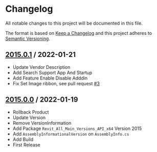 # Changelog
All notable changes to this project will be documented in this file.

The format is based on [Keep a Changelog](http://keepachangelog.com/en/1.0.0/)
and this project adheres to [Semantic Versioning](http://semver.org/spec/v2.0.0.html).

## [2015.0.1] / 2022-01-21
- Update Vendor Description
- Add Search Support App And Startup
- Add Feature Enable Disable Adddin
- Fix Set Image ribbon, see pull request [#3](https://github.com/chuongmep/RevitAddInManager/pull/3)

[vNext]: ../../compare/1.0.0...HEAD
[2015.0.1]: ../../compare/2015.0.0

## [2015.0.0] / 2022-01-19
- Rollback Product
- Update Version
- Remove VersionInformation
- Add Package `Revit_All_Main_Versions_API_x64` Version 2015
- Add `AssemblyInformationalVersion` on `AssemblyInfo.cs`
- Add Build
- First Release

[vNext]: ../../compare/1.0.0...HEAD
[2015.0.0]: ../../compare/2015.0.0